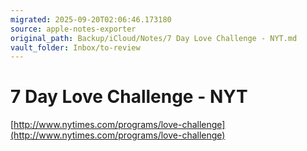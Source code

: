 ```yaml
---
migrated: 2025-09-20T02:06:46.173180
source: apple-notes-exporter
original_path: Backup/iCloud/Notes/7 Day Love Challenge - NYT.md
vault_folder: Inbox/to-review
---
```

# 7 Day Love Challenge - NYT
[http://www.nytimes.com/programs/love-challenge](http://www.nytimes.com/programs/love-challenge)

